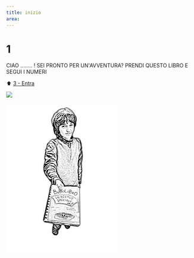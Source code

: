 ```yaml
---
title: inizio
area: 
---
```

# 1
CIAO ........ !
SEI PRONTO PER UN'AVVENTURA?
PRENDI QUESTO LIBRO E SEGUI I NUMERI

⬆️ [3 - Entra](3-giardino-nord.md)

![](../_assets/loc/loc-casa-porta.jpg)


![foto_inizio](_assets/preview/foto_inizio.jpg)

